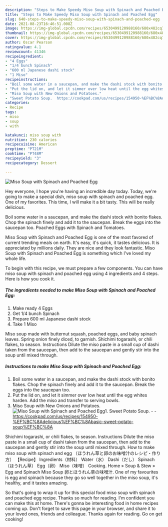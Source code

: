 ```yaml
---
description: "Steps to Make Speedy Miso Soup with Spinach and Poached Egg"
title: "Steps to Make Speedy Miso Soup with Spinach and Poached Egg"
slug: 640-steps-to-make-speedy-miso-soup-with-spinach-and-poached-egg
date: 2021-08-23T16:46:51.008Z
image: https://img-global.cpcdn.com/recipes/6530499120988160/680x482cq70/miso-soup-with-spinach-and-poached-egg-recipe-main-photo.jpg
thumbnail: https://img-global.cpcdn.com/recipes/6530499120988160/680x482cq70/miso-soup-with-spinach-and-poached-egg-recipe-main-photo.jpg
cover: https://img-global.cpcdn.com/recipes/6530499120988160/680x482cq70/miso-soup-with-spinach-and-poached-egg-recipe-main-photo.jpg
author: Oscar Pearson
ratingvalue: 4.1
reviewcount: 41346
recipeingredient:
- "4 Eggs"
- "1/4 bunch Spinach"
- "600 ml Japanese dashi stock"
- "1 Miso"
recipeinstructions:
- "Boil some water in a saucepan, and make the dashi stock with bonito flakes. Chop the spinach finely and add it to the saucepan. Break the eggs into the saucepan too."
- "Put the lid on, and let it simmer over low heat until the egg whites harden. Add the miso and transfer to serving bowls."
- "Miso Soup with New Onions and Potatoes."
- "Sweet Potato Soup.  https://cookpad.com/us/recipes/154950-%EF%BC%8Adelicious%EF%BC%8Abasic-sweet-potato-soup%EF%BC%8A"
categories:
- Recipe
tags:
- miso
- soup
- with

katakunci: miso soup with 
nutrition: 230 calories
recipecuisine: American
preptime: "PT21M"
cooktime: "PT48M"
recipeyield: "3"
recipecategory: Dessert

---
```



![Miso Soup with Spinach and Poached Egg](https://img-global.cpcdn.com/recipes/6530499120988160/680x482cq70/miso-soup-with-spinach-and-poached-egg-recipe-main-photo.jpg)

Hey everyone, I hope you're having an incredible day today. Today, we're going to make a special dish, miso soup with spinach and poached egg. One of my favorites. This time, I will make it a bit tasty. This will be really delicious.

Boil some water in a saucepan, and make the dashi stock with bonito flakes. Chop the spinach finely and add it to the saucepan. Break the eggs into the saucepan too. Poached Eggs with Spinach and Tomatoes.

Miso Soup with Spinach and Poached Egg is one of the most favored of current trending meals on earth. It's easy, it's quick, it tastes delicious. It is appreciated by millions daily. They are nice and they look fantastic. Miso Soup with Spinach and Poached Egg is something which I've loved my whole life.


To begin with this recipe, we must prepare a few components. You can have miso soup with spinach and poached egg using 4 ingredients and 4 steps. Here is how you cook it.

<!--inarticleads1-->

##### The ingredients needed to make Miso Soup with Spinach and Poached Egg:

1. Make ready 4 Eggs
1. Get 1/4 bunch Spinach
1. Prepare 600 ml Japanese dashi stock
1. Take 1 Miso


Miso soup made with butternut squash, poached eggs, and baby spinach leaves. Spring onion finely diced, to garnish. Shichimi togarashi, or chili flakes, to season. Instructions Dilute the miso paste in a small cup of dashi taken from the saucepan, then add to the saucepan and gently stir into the soup until mixed through. 

<!--inarticleads2-->

##### Instructions to make Miso Soup with Spinach and Poached Egg:

1. Boil some water in a saucepan, and make the dashi stock with bonito flakes. Chop the spinach finely and add it to the saucepan. Break the eggs into the saucepan too.
1. Put the lid on, and let it simmer over low heat until the egg whites harden. Add the miso and transfer to serving bowls.
1. Miso Soup with New Onions and Potatoes.
<img src="https://img-global.cpcdn.com/steps/5334310182715392/160x128cq70/miso-soup-with-spinach-and-poached-egg-recipe-step-3-photo.jpg" alt="Miso Soup with Spinach and Poached Egg">1. Sweet Potato Soup. -  - https://cookpad.com/us/recipes/154950-%EF%BC%8Adelicious%EF%BC%8Abasic-sweet-potato-soup%EF%BC%8A


Shichimi togarashi, or chili flakes, to season. Instructions Dilute the miso paste in a small cup of dashi taken from the saucepan, then add to the saucepan and gently stir into the soup until mixed through. How to make miso soup with spinach and egg （ほうれん草と卵のお味噌汁のレシピ・作り方） 【Recipe】 Ingredients（材料） Water（水） Dashi（だし） Spinach（ほうれん草） Egg（卵） Miso（味噌） Cooking. Home » Soup &amp; Stew » Egg and Spinach Miso Soup 卵とほうれん草の味噌汁. One of my favourites is egg and spinach because they go so well together in the miso soup, it&#39;s healthy, and it tastes amazing. 

So that's going to wrap it up for this special food miso soup with spinach and poached egg recipe. Thanks so much for reading. I'm confident you can make this at home. There's gonna be interesting food in home recipes coming up. Don't forget to save this page in your browser, and share it to your loved ones, friends and colleague. Thanks again for reading. Go on get cooking!
